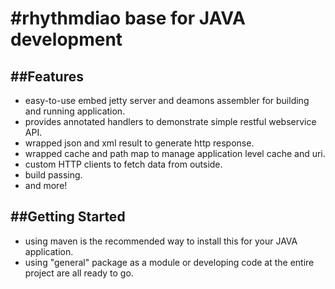 #rhythmdiao base for JAVA development
====================
##Features
--------------------
*   easy-to-use embed jetty server and deamons assembler for building and running application.
*   provides annotated handlers to demonstrate simple restful webservice API.
*   wrapped json and xml result to generate http response.
*   wrapped cache and path map to manage application level cache and uri.
*   custom HTTP clients to fetch data from outside.
*   build passing.
*   and more!

##Getting Started
--------------------
*   using maven is the recommended way to install this for your JAVA application.
*   using "general" package as a module or developing code at the entire project are all ready to go.
